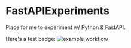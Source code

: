# FastAPIExperiments
Place for me to experiment w/ Python &amp; FastAPI.

Here's a test badge:
![example workflow](https://github.com/AvidhBavkar/FastAPIExperiments/actions/workflows/learn-github-actions.yml/badge.svg)
